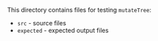This directory contains files for testing `mutateTree`:

- `src` - source files
- `expected` - expected output files
